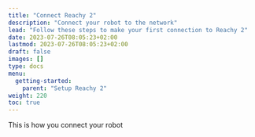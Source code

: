 ```yaml
---
title: "Connect Reachy 2"
description: "Connect your robot to the network"
lead: "Follow these steps to make your first connection to Reachy 2"
date: 2023-07-26T08:05:23+02:00
lastmod: 2023-07-26T08:05:23+02:00
draft: false
images: []
type: docs
menu:
  getting-started:
    parent: "Setup Reachy 2"
weight: 220
toc: true
---
```


This is how you connect your robot